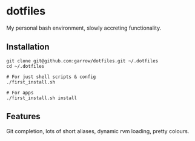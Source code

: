 # dotfiles

My personal bash environment, slowly accreting functionality.

## Installation

    git clone git@github.com:garrow/dotfiles.git ~/.dotfiles
    cd ~/.dotfiles

    # For just shell scripts & config
    ./first_install.sh

    # For apps
    ./first_install.sh install
## Features

Git completion, lots of short aliases, dynamic rvm loading, pretty colours.


